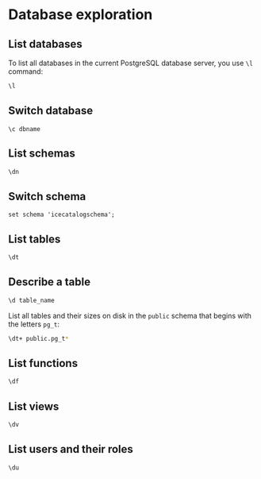 # Database exploration

## List databases

To list all databases in the current PostgreSQL database server, you use `\l` command:

```sh
\l
```


## Switch database

```shell
\c dbname
```


## List schemas

```sh
\dn
```


## Switch schema
```shell
set schema 'icecatalogschema';
```


## List tables

```sh
\dt
```


## Describe a table

```sh
\d table_name
```

List all tables and their sizes on disk in the `public` schema that begins with the letters `pg_t`:

```sh
\dt+ public.pg_t*
```


## List functions

```sh
\df
```


## List views

```sh
\dv
```

## List users and their roles

```sh
\du
```
